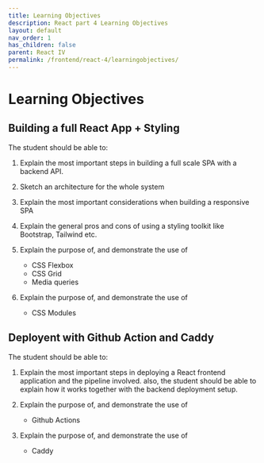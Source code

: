```yaml
---
title: Learning Objectives
description: React part 4 Learning Objectives
layout: default
nav_order: 1
has_children: false
parent: React IV
permalink: /frontend/react-4/learningobjectives/
---
```


# Learning Objectives

## Building a full React App + Styling

The student should be able to:

1. Explain the most important steps in building a full scale SPA with a backend API.

2. Sketch an architecture for the whole system

3. Explain the most important considerations when building a responsive SPA

4. Explain the general pros and cons of using a styling toolkit like Bootstrap, Tailwind etc.

5. Explain the purpose of, and demonstrate the use of
   - CSS Flexbox
   - CSS Grid
   - Media queries

6. Explain the purpose of, and demonstrate the use of
   - CSS Modules

## Deployent with Github Action and Caddy

The student should be able to:

1. Explain the most important steps in deploying a React frontend application and the pipeline involved. also, the student should be able to explain how it works together with the backend deployment setup.

2. Explain the purpose of, and demonstrate the use of
   - Github Actions

3. Explain the purpose of, and demonstrate the use of
   - Caddy
